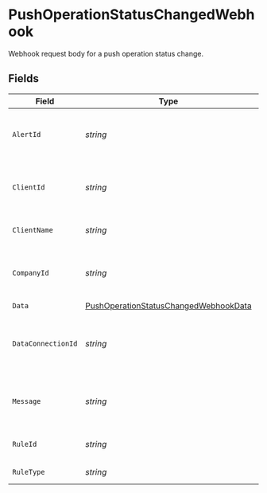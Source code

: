 # PushOperationStatusChangedWebhook

Webhook request body for a push operation status change.


## Fields

| Field                                                                                                 | Type                                                                                                  | Required                                                                                              | Description                                                                                           | Example                                                                                               |
| ----------------------------------------------------------------------------------------------------- | ----------------------------------------------------------------------------------------------------- | ----------------------------------------------------------------------------------------------------- | ----------------------------------------------------------------------------------------------------- | ----------------------------------------------------------------------------------------------------- |
| `AlertId`                                                                                             | *string*                                                                                              | :heavy_minus_sign:                                                                                    | Unique identifier of the webhook event.                                                               |                                                                                                       |
| `ClientId`                                                                                            | *string*                                                                                              | :heavy_minus_sign:                                                                                    | Unique identifier for your client in Codat.                                                           |                                                                                                       |
| `ClientName`                                                                                          | *string*                                                                                              | :heavy_minus_sign:                                                                                    | Name of your client in Codat.                                                                         |                                                                                                       |
| `CompanyId`                                                                                           | *string*                                                                                              | :heavy_minus_sign:                                                                                    | Unique identifier for your SMB in Codat.                                                              | 8a210b68-6988-11ed-a1eb-0242ac120002                                                                  |
| `Data`                                                                                                | [PushOperationStatusChangedWebhookData](../../Models/Shared/PushOperationStatusChangedWebhookData.md) | :heavy_minus_sign:                                                                                    | N/A                                                                                                   |                                                                                                       |
| `DataConnectionId`                                                                                    | *string*                                                                                              | :heavy_minus_sign:                                                                                    | Unique identifier for a company's data connection.                                                    | 2e9d2c44-f675-40ba-8049-353bfcb5e171                                                                  |
| `Message`                                                                                             | *string*                                                                                              | :heavy_minus_sign:                                                                                    | A human readable message about the webhook.                                                           |                                                                                                       |
| `RuleId`                                                                                              | *string*                                                                                              | :heavy_minus_sign:                                                                                    | Unique identifier for the rule.                                                                       |                                                                                                       |
| `RuleType`                                                                                            | *string*                                                                                              | :heavy_minus_sign:                                                                                    | The type of rule.                                                                                     |                                                                                                       |